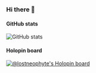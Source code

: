 ### Hi there 👋

#### GitHub stats
![GitHub stats](https://github-readme-stats.vercel.app/api?username=LostNeophyte&show_icons=true&theme=transparent)

#### Holopin board
[![@lostneophyte's Holopin board](https://holopin.me/lostneophyte)](https://holopin.io/@lostneophyte)
<!--
**LostNeophyte/LostNeophyte** is a ✨ _special_ ✨ repository because its `README.md` (this file) appears on your GitHub profile.

Here are some ideas to get you started:

- 🔭 I’m currently working on ...
- 🌱 I’m currently learning ...
- 👯 I’m looking to collaborate on ...
- 🤔 I’m looking for help with ...
- 💬 Ask me about ...
- 📫 How to reach me: ...
- 😄 Pronouns: ...
- ⚡ Fun fact: ...
-->

